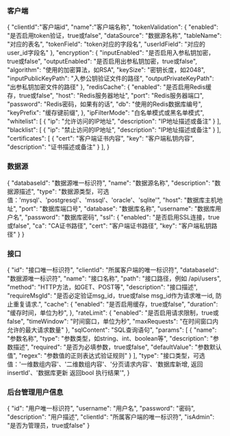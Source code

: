### 客户端
{
    "clientId":"客户端id",
    "name":"客户端名称",
    "tokenValidation": {
        "enabled": "是否启用token验证，true或false",
        "dataSource": "数据源名称",
        "tableName": "对应的表名",
        "tokenField": "token对应的字段名",
        "userIdField": "对应的user_id字段名"
    },
    "encryption": {
        "inputEnabled": "是否启用入参私钥加密，true或false",
        "outputEnabled": "是否启用出参私钥加密，true或false",
        "algorithm": "使用的加密算法，如RSA",
        "keySize": "密钥长度，如2048",
        "inputPublicKeyPath": "入参公钥验证文件的路径",
        "outputPrivateKeyPath": "出参私钥加密文件的路径"
    },
    "redisCache": {
        "enabled": "是否启用Redis缓存，true或false",
        "host": "Redis服务器地址",
        "port": "Redis服务器端口",
        "password": "Redis密码，如果有的话",
        "db": "使用的Redis数据库编号",
        "keyPrefix": "缓存键前缀",
    },
    "ipFilterMode": "白名单模式或黑名单模式",
    "whitelist": [
        {
            "ip": "允许访问的IP地址",
            "description": "IP地址描述或备注"
        }
    ],
    "blacklist": [
        {
            "ip": "禁止访问的IP地址",
            "description": "IP地址描述或备注"
        }
    ],
    "certificates": [
        {
            "cert": "客户端证书内容",
            "key": "客户端私钥内容",
            "description": "证书描述或备注"
        }
    ],
}

### 数据源
{
    "databaseId": "数据源唯一标识符",
    "name": "数据源名称",
    "description": "数据源描述",
    "type": "数据源类型，可选值：'mysql'、'postgresql'、'mssql'、'oracle'、'sqlite'",
    "host": "数据库主机地址",
    "port": "数据库端口号", 
    "database": "数据库名称",
    "username": "数据库用户名",
    "password": "数据库密码",
    "ssl": {
        "enabled": "是否启用SSL连接，true或false",
        "ca": "CA证书路径",
        "cert": "客户端证书路径",
        "key": "客户端私钥路径"
    }
}

### 接口
{
    "id": "接口唯一标识符",
    "clientId": "所属客户端的唯一标识符",
    "databaseId": "数据源唯一标识符",
    "name": "接口名称",
    "path": "接口路径，例如 /api/users",
    "method": "HTTP方法，如GET、POST等",
    "description": "接口描述",
    "requireMsgId": "是否必定验证msg_id，true或false  msg_id作为请求唯一id, 防止重复请求.",
    "cache": {
        "enabled": "是否启用缓存，true或false",
        "duration": "缓存时间，单位为秒",
    },
    "rateLimit": {
        "enabled": "是否启用请求限制，true或false",
        "timeWindow": "时间窗口，单位为秒",
        "maxRequests": "在时间窗口内允许的最大请求数量"
    },
    "sqlContent": "SQL查询语句",
    "params": [
        {
            "name": "参数名称",
            "type": "参数类型，如string、int、boolean等",
            "description": "参数描述",
            "required": "是否为必填参数，true或false",
            "defaultValue": "参数默认值",
            "regex": "参数值的正则表达式验证规则"
        }
    ],
    "type": "接口类型，可选值：'一维数组内容'、'二维数组内容'、'分页请求内容'、'数据库新增, 返回insertId'、'数据库更新 返回bool 执行结果'",
}

### 后台管理用户信息
{
    "id": "用户唯一标识符",
    "username": "用户名",
    "password": "密码",
    "description": "用户描述",
    "clientId": "所属客户端的唯一标识符",
    "isAdmin": "是否为管理员，true或false"
}
 
